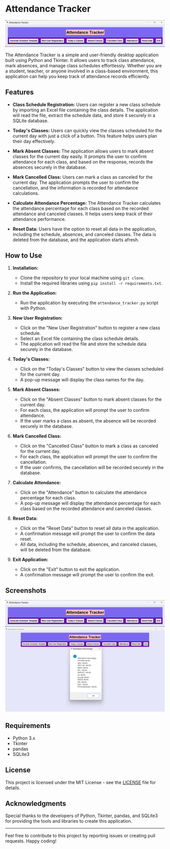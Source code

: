 # Attendance Tracker

![Attendance Tracker](attendance_tracker_demo.png)

The Attendance Tracker is a simple and user-friendly desktop application built using Python and Tkinter. It allows users to track class attendance, mark absences, and manage class schedules effortlessly. Whether you are a student, teacher, or anyone involved in a class-based environment, this application can help you keep track of attendance records efficiently.

## Features

- **Class Schedule Registration:** Users can register a new class schedule by importing an Excel file containing the class details. The application will read the file, extract the schedule data, and store it securely in a SQLite database.

- **Today's Classes:** Users can quickly view the classes scheduled for the current day with just a click of a button. This feature helps users plan their day effectively.

- **Mark Absent Classes:** The application allows users to mark absent classes for the current day easily. It prompts the user to confirm attendance for each class, and based on the response, records the absences securely in the database.

- **Mark Cancelled Class:** Users can mark a class as canceled for the current day. The application prompts the user to confirm the cancellation, and the information is recorded for attendance calculations.

- **Calculate Attendance Percentage:** The Attendance Tracker calculates the attendance percentage for each class based on the recorded attendance and canceled classes. It helps users keep track of their attendance performance.

- **Reset Data:** Users have the option to reset all data in the application, including the schedule, absences, and canceled classes. The data is deleted from the database, and the application starts afresh.

## How to Use

1. **Installation:**
   - Clone the repository to your local machine using `git clone`.
   - Install the required libraries using `pip install -r requirements.txt`.

2. **Run the Application:**
   - Run the application by executing the `attendance_tracker.py` script with Python.

3. **New User Registration:**
   - Click on the "New User Registration" button to register a new class schedule.
   - Select an Excel file containing the class schedule details.
   - The application will read the file and store the schedule data securely in the database.

4. **Today's Classes:**
   - Click on the "Today's Classes" button to view the classes scheduled for the current day.
   - A pop-up message will display the class names for the day.

5. **Mark Absent Classes:**
   - Click on the "Absent Classes" button to mark absent classes for the current day.
   - For each class, the application will prompt the user to confirm attendance.
   - If the user marks a class as absent, the absence will be recorded securely in the database.

6. **Mark Cancelled Class:**
   - Click on the "Cancelled Class" button to mark a class as canceled for the current day.
   - For each class, the application will prompt the user to confirm the cancellation.
   - If the user confirms, the cancellation will be recorded securely in the database.

7. **Calculate Attendance:**
   - Click on the "Attendance" button to calculate the attendance percentage for each class.
   - A pop-up message will display the attendance percentage for each class based on the recorded attendance and canceled classes.

8. **Reset Data:**
   - Click on the "Reset Data" button to reset all data in the application.
   - A confirmation message will prompt the user to confirm the data reset.
   - All data, including the schedule, absences, and canceled classes, will be deleted from the database.

9. **Exit Application:**
   - Click on the "Exit" button to exit the application.
   - A confirmation message will prompt the user to confirm the exit.

## Screenshots

![Attendance Tracker](attendance_tracker_screenshot_1.png)
![Attendance Tracker](attendance_tracker_screenshot_2.png)

## Requirements

- Python 3.x
- Tkinter
- pandas
- SQLite3

## License

This project is licensed under the MIT License - see the [LICENSE](LICENSE) file for details.

## Acknowledgments

Special thanks to the developers of Python, Tkinter, pandas, and SQLite3 for providing the tools and libraries to create this application.

---

Feel free to contribute to this project by reporting issues or creating pull requests. Happy coding!
